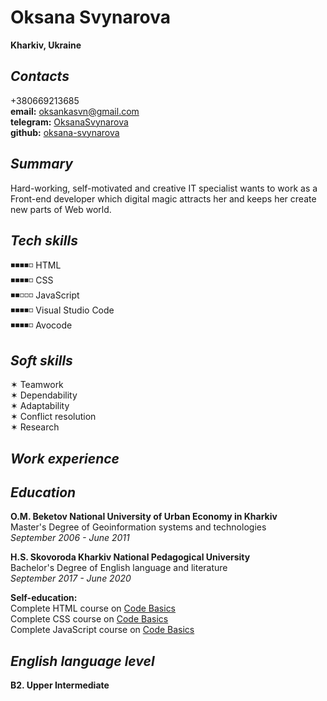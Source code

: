 # Oksana Svynarova #  
**Kharkiv, Ukraine**  

## _Contacts_ ##  
+380669213685  
**email:** oksankasvn@gmail.com  
**telegram:** [OksanaSvynarova](http://t.me/OksanaSvynarova)  
**github:** [oksana-svynarova](https://github.com/oksana-svynarova)  

## _Summary_ ##  
Hard-working, self-motivated and creative IT specialist wants to work as a Front-end developer which digital magic attracts her and keeps her create new parts of Web world.

## _Tech skills_ ##  
◾◾◾◾◽ HTML  
◾◾◾◾◽ CSS  
◾◾◽◽◽ JavaScript   
◾◾◾◾◽ Visual Studio Code    
◾◾◾◾◽ Avocode  

## _Soft skills_ ## 
✶ Teamwork        
✶ Dependability          
✶ Adaptability           
✶ Conflict resolution          
✶ Research          

## _Work experience_ ##

## _Education_ ##  

**O.M. Beketov National University of Urban Economy in Kharkiv**  
Master's Degree of Geoinformation systems and technologies         
*September 2006 - June 2011*  

**H.S. Skovoroda Kharkiv National Pedagogical University**  
Bachelor's Degree of English language and literature       
*September 2017 - June 2020*

**Self-education:**  
Complete HTML course on [Code Basics](https://ru.code-basics.com/languages/html)    
Complete CSS course on [Code Basics](https://ru.code-basics.com/languages/css)     
Complete JavaScript course on [Code Basics](https://ru.code-basics.com/languages/javascript)  

## _English language level_ ##  
**B2. Upper Intermediate**

